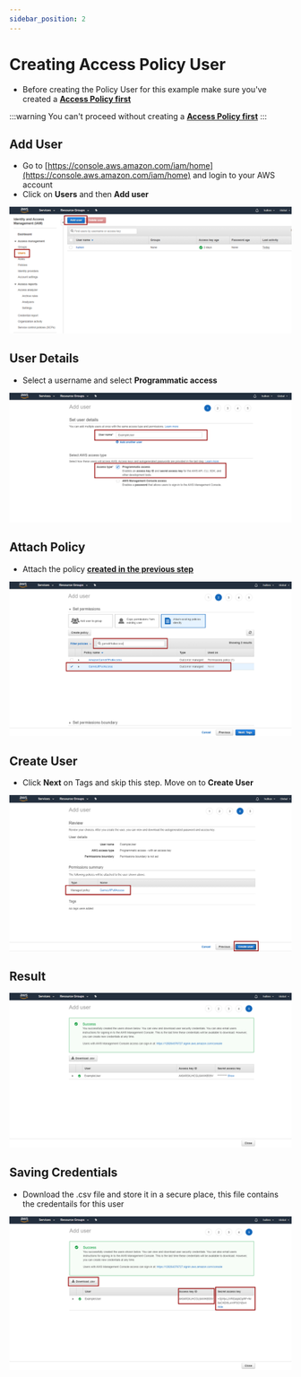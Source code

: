 ```yaml
---
sidebar_position: 2
---
```


# Creating Access Policy User
- Before creating the Policy User for this example make sure you've created a [**Access Policy first**](./introduction.md)

:::warning
You can't proceed without creating a [**Access Policy first**](./introduction.md)
:::


## Add User
- Go to [https://console.aws.amazon.com/iam/home](https://console.aws.amazon.com/iam/home) and login to your AWS account
- Click on **Users** and then **Add user**

![Image](../../../../static/img/assign_policy_user/1.png)



## User Details
- Select a username and select **Programmatic access**

![Image](../../../../static/img/assign_policy_user/2.png)

## Attach Policy
- Attach the policy [**created in the previous step**](./introduction.md)

![Image](../../../../static/img/assign_policy_user/3.png)

## Create User
- Click **Next** on Tags and skip this step. Move on to **Create User**

![Image](../../../../static/img/assign_policy_user/4.png)

## Result
![Image](../../../../static/img/assign_policy_user/5.png)

## Saving Credentials
- Download the .csv file and store it in a secure place, this file contains the credentails for this user

![Image](../../../../static/img/assign_policy_user/6.png)